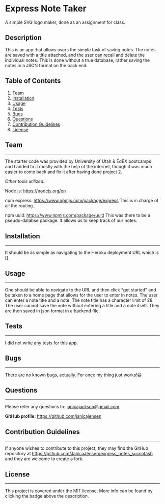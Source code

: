 # Express Note Taker
A simple SVG logo maker, done as an assignment for class. 

## Description

This is an app that allows users the simple task of saving notes. The notes are saved with a title attached, and the user can recall and delete the individual notes. This is done without a true database, rather saving the notes in a JSON format on the back end. 

## Table of Contents

1. [Team](#team)
2. [Installation](#installation)
3. [Usage](#usage)
4. [Tests](#tests)
5. [Bugs](#bugs)
6. [Questions](#questions)
7. [Contribution Guidelines](#contribution-guidelines)
8. [License](#license)

## Team

---

The starter code was provided by University of Utah & EdEX bootcamps and I added to it mostly with the help of the internet, though it was much easier to come back and fix it after having done project 2. 

_Other tools utilized:_

Node.js: https://nodejs.org/en

npm express: https://www.npmjs.com/package/express
This is in charge of all the routing. 

npm uuid: https://www.npmjs.com/package/uuid
This was there to be a pseudo-databse package. It allows us to keep track of our notes.

## Installation

---

It should be as simple as navigating to the Heroku deployment URL which is []. 

## Usage

---

One should be able to navigate to the URL and then click "get started" and be taken to a home page that allows for the user to enter in notes. The user can enter a note title and a note. The note title has a character limit of 28. The user cannot save the note without entering a title and a note itself. They are then saved in json format in a backend file. 


## Tests

---

I did not write any tests for this app.


## Bugs

---

There are no known bugs, actually. For once my thing just works!😀 

## Questions

---

Please refer any questions to: janicajackson@gmail.com

**GitHub profile:** https://github.com/janicajensen

## Contribution Guidelines

---

If anyone wishes to contribute to this project, they may find the GitHub repository at https://github.com/JanicaJensen/express_notes_succotash and they are welcome to create a fork.

## License

---

This project is covered under the MIT license.
More info can be found by clicking the badge above the description.


